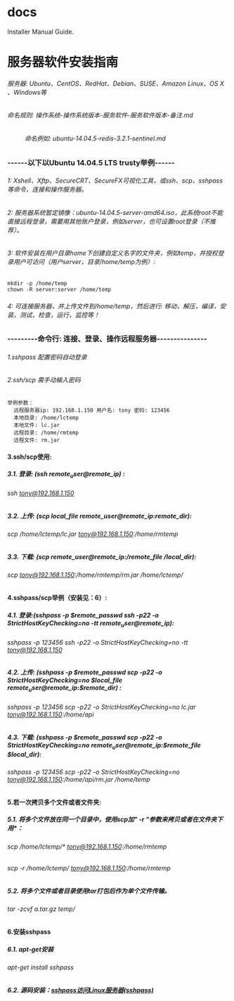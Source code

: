 # docs
Installer Manual Guide.

服务器软件安装指南
=================================
###### 服务器: Ubuntu、CentOS、RedHat、Debian、SUSE、Amazon Linux、OS X 、Windows等
###### 命名规则: 操作系统-操作系统版本-服务软件-服务软件版本-备注.md 
######           命名例如: ubuntu-14.04.5-redis-3.2.1-sentinel.md
### ------以下以Ubuntu 14.04.5 LTS trusty举例------
###### 1: Xshell、Xftp、SecureCRT、SecureFX可视化工具，或ssh、scp、sshpass等命令，连接和操作服务器。
###### 2: 服务器系统暂定镜像：ubuntu-14.04.5-server-amd64.iso，此系统root不能直接远程登录，需要用其他账户登录，例如server，也可设置root登录（不推荐）。
###### 3: 软件安装在用户目录home下创建自定义名字的文件夹，例如temp，并授权登录用户可访问（用户server，目录/home/temp为例）:
```
mkdir -p /home/temp
chown -R server:server /home/temp
```
###### 4: 可连接服务器，并上传文件到/home/temp，然后进行: 移动，解压，编译，安装，测试，检查，运行，监控等！
### ---------命令行: 连接、登录、操作远程服务器---------------
###### 1.sshpass 配置密码自动登录
###### 2.ssh/scp 需手动输入密码
```
举例参数：
  远程服务器ip: 192.168.1.150 用户名: tony 密码: 123456
  本地目录: /home/lctemp
  本地文件: lc.jar
  远程目录: /home/rmtemp
  远程文件: rm.jar
```
#### 3.ssh/scp使用:
##### 3.1. 登录: (ssh $remote_user@$remote_ip) :
######	ssh tony@192.168.1.150
##### 3.2. 上传: (scp local_file remote_user@remote_ip:remote_dir):
######	scp /home/lctemp/lc.jar tony@192.168.1.150:/home/rmtemp
##### 3.3. 下载: (scp remote_user@remote_ip:/remote_file /local_dir):
######	scp tony@192.168.1.150:/home/rmtemp/rm.jar /home/lctemp/
#### 4.sshpass/scp举例（安装见：6）:
##### 4.1. 登录:(sshpass -p $remote_passwd ssh -p22 -o StrictHostKeyChecking=no -tt $remote_user@$remote_ip):
######	sshpass -p 123456 ssh -p22 -o StrictHostKeyChecking=no -tt tony@192.168.1.150
##### 4.2. 上传: (sshpass -p $remote_passwd scp -p22 -o StrictHostKeyChecking=no $local_file $remote_user@$remote_ip:$remote_dir) : 
######	sshpass -p 123456 scp -p22 -o StrictHostKeyChecking=no lc.jar tony@192.168.1.150:/home/api
##### 4.3. 下载: (sshpass -p $remote_passwd scp -p22 -o StrictHostKeyChecking=no $remote_user@$remote_ip:$remote_file $local_dir):	
######	sshpass -p 123456 scp -p22 -o StrictHostKeyChecking=no tony@192.168.1.150:/home/api/rm.jar /home/temp
#### 5.若一次拷贝多个文件或者文件夹:
##### 5.1.  将多个文件放在同一个目录中，使用scp加" -r "参数来拷贝或者在文件夹下用*：
######	scp /home/lctemp/* tony@192.168.1.150:/home/rmtemp
######	scp -r /home/lctemp/ tony@192.168.1.150:/home/rmtemp
##### 5.2. 将多个文件或者目录使用tar打包后作为单个文件传输。
######	tar -zcvf a.tar.gz temp/
#### 6.安装sshpass
##### 6.1. apt-get安装
######	apt-get install sshpass
##### 6.2. 源码安装：[sshpass访问Linux服务器(sshpass)](http://blog.csdn.net/typa01_kk/article/details/42239553)
